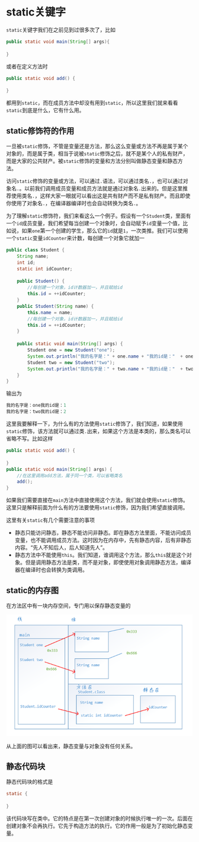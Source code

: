 # static关键字

`static`关键字我们在之前见到过很多次了，比如

```java
public static void main(String[] args){
    
}
```

或者在定义方法时

```java
public static void add() {
    
}
```

都用到`static`，而在成员方法中却没有用到`static`，所以这里我们就来看看`static`到底是什么，它有什么用。

## static修饰符的作用

一旦被`static`修饰，不管是变量还是方法，那么这么变量或方法不再是属于某个对象的，而是属于类，相当于说被`static`修饰之后，就不是某个人的私有财产，而是大家的公共财产。被`static`修饰的变量和方法分别叫做静态变量和静态方法。

访问`static`修饰的变量或方法，可以通过`.`语法，可以通过类名`.`，也可以通过对象名`.`。以前我们调用成员变量和成员方法就是通过对象名`.`出来的。但是这里推荐使用类名`.`，这样大家一眼就可以看出这是共有财产而不是私有财产。而且即使你使用了对象名`.`，在编译器编译时也会自动转换为类名`.`。

为了理解`static`修饰符，我们来看这么一个例子。假设有一个`Student`类，里面有一个`id`成员变量，我们希望每当创建一个对象时，会自动赋予`id`变量一个值，比如说，如果`one`第一个创建的学生，那么它的`id`就是`1`，一次类推。我们可以使用一个`static`变量`idCounter`来计数，每创建一个对象它就加一

```java
public class Student {
    String name;
    int id;
    static int idCounter;

    public Student() {
        //每创建一个对象，id计数器加一，并且赋给id
        this.id = ++idCounter;
    }
    public Student(String name) {
        this.name = name;
        //每创建一个对象，id计数器加一，并且赋给id
        this.id = ++idCounter;
    }

    public static void main(String[] args) {
        Student one = new Student("one");
        System.out.println("我的名字是：" + one.name + "我的id是："  + one.id);
        Student two = new Student("two");
        System.out.println("我的名字是：" + two.name + "我的id是："  + two.id);
    }
}
```

输出为

```java
我的名字是：one我的id是：1
我的名字是：two我的id是：2
```

这里我要解释一下，为什么有的方法使用`static`修饰了，我们知道，如果使用`static`修饰，该方法就可以通过类`.`出来，如果这个方法是本类的，那么类名可以省略不写。比如这样

```java
public static void add() {
    
}
public static void main(String[] args) {
    //在这里调用add方法，属于同一个类，可以省略类名
    add();
}
```

如果我们需要直接在`main`方法中直接使用这个方法，我们就会使用`static`修饰。这里只是解释前面为什么有的方法要使用`static`修饰，因为我们希望直接调用。

这里有关`static`有几个需要注意的事项

- 静态只能访问静态，静态不能访问非静态。即在静态方法里面，不能访问成员变量，也不能调用成员方法。这时因为在内存中，先有静态内容，后有非静态内容。“先人不知后人，后人知道先人”。
- 静态方法中不能使用`this`。我们知道，谁调用这个方法，那么`this`就是这个对象。但是调用静态方法是类，而不是对象，即使使用对象调用静态方法，编译器在编译时也会转换为类调用。

## static的内存图

在方法区中有一块内存空间，专门用以保存静态变量的

<img src="images/static.png">

从上面的图可以看出来，静态变量与对象没有任何关系。

## 静态代码块

静态代码块的格式是

```java
static {
    
}
```

该代码块写在类中。它的特点是在第一次创建对象的时候执行唯一的一次。后面在创建对象不会再执行。它先于构造方法的执行。它的作用一般是为了初始化静态变量。